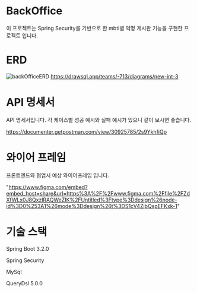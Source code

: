 # BackOffice

이 프로젝트는 Spring Security를 기반으로 한 mbti별 익명 게시판 기능을 구현한 프로젝트 입니다.

# ERD
![backOfficeERD](https://github.com/Leetaeho33/BackOffice/assets/144665614/6f246b30-0538-4c19-98f8-694fa1b29acf)
https://drawsql.app/teams/-713/diagrams/new-int-3


# API 명세서

API 명세서입니다. 각 케이스별 성공 예시와 실패 예시가 있으니 같이 보시면 좋습니다.

https://documenter.getpostman.com/view/30925785/2s9YkhfiQp

# 와이어 프레임

프론트엔드와 협업시 예상 와이어프레임 입니다.

"https://www.figma.com/embed?embed_host=share&url=https%3A%2F%2Fwww.figma.com%2Ffile%2FZdXfWLx0J8QxzlRAQWeZIK%2FUntitled%3Ftype%3Ddesign%26node-id%3D0%253A1%26mode%3Ddesign%26t%3DS1cV4ZjbQspEFKxk-1"

# 기술 스택

Spring Boot 3.2.0

Spring Security

MySql

QueryDsl 5.0.0
